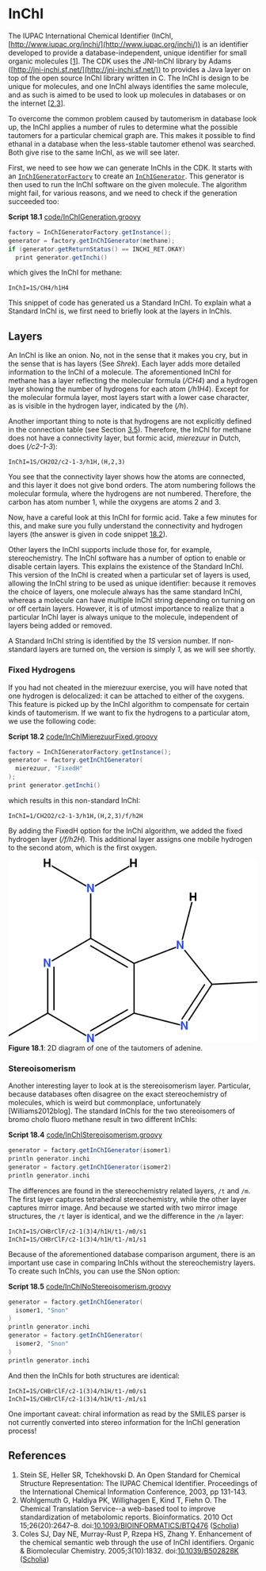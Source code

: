<a name="sec:inchi"></a>
# InChI

The IUPAC International Chemical Identifier (<a name="tp1">InChI</a>, 
[http://www.iupac.org/inchi/](http://www.iupac.org/inchi/)) is an identifier developed
to provide a database-independent, unique identifier for small organic
molecules [<a href="#citeref1">1</a>]. The CDK uses the <a name="tp2">JNI-InChI</a> library by Adams
([http://jni-inchi.sf.net/](http://jni-inchi.sf.net/)) to provides
a Java layer on top of the open source InChI library written in C.
The InChI is design to be unique for molecules, and one InChI always identifies
the same molecule, and as such is aimed to be used to look up molecules in
databases or on the internet [<a href="#citeref2">2</a>,<a href="#citeref3">3</a>].

To overcome the common problem caused by <a name="tp3">tautomerism</a> in database look up,
the InChI applies a number of rules to determine what the possible tautomers
for a particular chemical graph are. This makes it possible to find ethanal
in a database when the less-stable tautomer ethenol was searched. Both give
rise to the same InChI, as we will see later.

First, we need to see how we can generate InChIs in the CDK. It starts with
an [`InChIGeneratorFactory`](http://cdk.github.io/cdk/latest/docs/api/org/openscience/cdk/inchi/InChIGeneratorFactory.html) to create an [`InChIGenerator`](http://cdk.github.io/cdk/latest/docs/api/org/openscience/cdk/inchi/InChIGenerator.html). This
generator is then used to run the InChI software on the given molecule. The
algorithm might fail, for various reasons, and we need to check if the
generation succeeded too:

**<a name="script:InChIGeneration">Script 18.1</a>** [code/InChIGeneration.groovy](code/InChIGeneration.code.md)
```groovy
factory = InChIGeneratorFactory.getInstance();
generator = factory.getInChIGenerator(methane);
if (generator.getReturnStatus() == INCHI_RET.OKAY)
  print generator.getInchi()
```

which gives the InChI for methane:

```plain
InChI=1S/CH4/h1H4
```

This snippet of code has generated us a <a name="tp4">Standard InChI</a>. To explain
what a Standard InChI is, we first need to briefly look at the layers in
InChIs.

## Layers

An InChI is like an onion. No, not in the sense that it makes you
cry, but in the sense that is has layers {See *Shrek*).
Each layer adds more detailed information to the InChI of a molecule.
The aforementioned InChI for methane has a layer reflecting the molecular
formula (*/CH4*) and a hydrogen layer showing the number of
hydrogens for each atom (*/h1H4*). Except for the molecular formula
layer, most layers start with a lower case character, as is visible in the
hydrogen layer, indicated by the (*/h*).

Another important thing to note is that hydrogens are not explicitly
defined in the connection table (see Section [3.5](atomsbonds.md#sec:hydrogens)).
Therefore, the InChI for methane does not have a connectivity layer,
but formic acid, *mierezuur* in Dutch, does (*/c2-1-3*):

```plain
InChI=1S/CH2O2/c2-1-3/h1H,(H,2,3)
```

You see that the <a name="tp5">connectivity layer</a> shows how the atoms are connected, and
this layer it does not give bond orders. The atom numbering follows the molecular
formula, where the hydrogens are not numbered. Therefore, the carbon
has atom number 1, while the oxygens are atoms 2 and 3.

Now, have a careful look at this InChI for formic acid. Take a few minutes for
this, and make sure you fully understand the connectivity and hydrogen
layers (the answer is given in code snippet [18.2](#script:InChIMierezuurFixed)).

Other layers the InChI supports include those for, for example, stereochemistry.
The InChI software has a number of option to enable or disable certain layers.
This explains the existence of the <a name="tp6">Standard InChI</a>. This version of
the InChI is created when a particular set of layers is used, allowing the
InChI string to be used as <a name="tp7">unique identifier</a>: because it removes the
choice of layers, one molecule always has the same standard InChI, whereas
a molecule can have multiple InChI string depending on turning on or off certain
layers. However, it is of utmost importance to realize that a particular InChI
layer is always unique to the molecule, independent of layers being added
or removed.

A Standard InChI string is identified by the *1S* version number. If
non-standard layers are turned on, the version is simply *1*, as we will
see shortly.

### Fixed Hydrogens

If you had not cheated in the mierezuur exercise, you will have noted that one
hydrogen is delocalized: it can be attached to either of the oxygens. This
feature is picked up by the InChI algorithm to compensate for certain kinds
of <a name="tp8">tautomerism</a>. If we want to fix the hydrogens to a particular
atom, we use the following code:

**<a name="script:InChIMierezuurFixed">Script 18.2</a>** [code/InChIMierezuurFixed.groovy](code/InChIMierezuurFixed.code.md)
```groovy
factory = InChIGeneratorFactory.getInstance();
generator = factory.getInChIGenerator(
  mierezuur, "FixedH"
);
print generator.getInchi()
```

which results in this non-standard InChI:

```plain
InChI=1/CH2O2/c2-1-3/h1H,(H,2,3)/f/h2H
```

By adding the <a name="tp9">FixedH option</a> for the InChI algorithm, we added the
<a name="tp10">fixed hydrogen layer</a> (*/f/h2H*). This additional layer assigns
one mobile hydrogen to the second atom, which is the first oxygen.

<!-- <code>RenderAdenine</code> -->
<a name="fig:adenine"></a>
![](images/generated/RenderAdenine.png)
<br />**Figure 18.1**: 2D diagram of one of the tautomers of adenine.

### Stereoisomerism

Another interesting layer to look at is the <a name="tp11">stereoisomerism</a> layer. Particular,
because databases often disagree on the exact <a name="tp12">stereochemistry</a> of molecules, which is
weird but commonplace, unfortunately [Williams2012blog]. The standard InChIs for 
the two stereoisomers of bromo cholo fluoro methane result in two different InChIs:

**<a name="script:InChIStereoisomerism">Script 18.4</a>** [code/InChIStereoisomerism.groovy](code/InChIStereoisomerism.code.md)
```groovy
generator = factory.getInChIGenerator(isomer1)
println generator.inchi
generator = factory.getInChIGenerator(isomer2)
println generator.inchi
```

The differences are found in the stereochemistry related layers, `/t` and `/m`.
The first layer captures tetrahedral stereochemistry, while the other layer captures mirror
image. And because we started with two mirror image structures, the `/t` layer is
identical, and we the difference in the `/m` layer:

```plain
InChI=1S/CHBrClF/c2-1(3)4/h1H/t1-/m0/s1
InChI=1S/CHBrClF/c2-1(3)4/h1H/t1-/m1/s1
```

Because of the aforementioned database comparison argument, there is an important use case in
comparing InChIs without the stereochemistry layers. To create such InChIs, you can use the
<a name="tp13">SNon option</a>:

**<a name="script:InChINoStereoisomerism">Script 18.5</a>** [code/InChINoStereoisomerism.groovy](code/InChINoStereoisomerism.code.md)
```groovy
generator = factory.getInChIGenerator(
  isomer1, "Snon"
)
println generator.inchi
generator = factory.getInChIGenerator(
  isomer2, "Snon"
)
println generator.inchi
```

And then the InChIs for both structures are identical:

```plain
InChI=1S/CHBrClF/c2-1(3)4/h1H/t1-/m0/s1
InChI=1S/CHBrClF/c2-1(3)4/h1H/t1-/m1/s1
```

One important caveat: chiral information as read by the SMILES parser is not currently converted
into stereo information for the InChI generation process!



## References

1. <a name="citeref1"></a>Stein SE, Heller SR, Tchekhovski D. An Open Standard for Chemical Structure Representation: The IUPAC Chemical Identifier. Proceedings of the International Chemical Information Conference, 2003, pp 131-143.
2. <a name="citeref2"></a>Wohlgemuth G, Haldiya PK, Willighagen E, Kind T, Fiehn O. The Chemical Translation Service--a web-based tool to improve standardization of metabolomic reports. Bioinformatics. 2010 Oct 15;26(20):2647–8.  doi:[10.1093/BIOINFORMATICS/BTQ476](https://doi.org/10.1093/BIOINFORMATICS/BTQ476) ([Scholia](https://scholia.toolforge.org/doi/10.1093/BIOINFORMATICS/BTQ476))
3. <a name="citeref3"></a>Coles SJ, Day NE, Murray-Rust P, Rzepa HS, Zhang Y. Enhancement of the chemical semantic web through the use of InChI identifiers. Organic & Biomolecular Chemistry. 2005;3(10):1832.  doi:[10.1039/B502828K](https://doi.org/10.1039/B502828K) ([Scholia](https://scholia.toolforge.org/doi/10.1039/B502828K))


